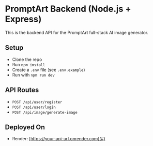 # PromptArt Backend (Node.js + Express)

This is the backend API for the PromptArt full-stack AI image generator.

## Setup

- Clone the repo
- Run `npm install`
- Create a `.env` file (see `.env.example`)
- Run with `npm run dev`

## API Routes

- `POST /api/user/register`
- `POST /api/user/login`
- `POST /api/image/generate-image`

## Deployed On

- Render: [https://your-api-url.onrender.com](#)
